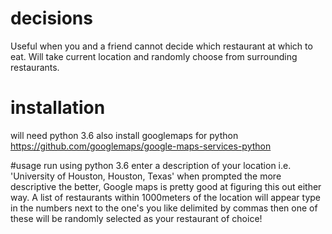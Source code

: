 # decisions
Useful when you and a friend cannot decide which restaurant at which to eat. Will take current location and randomly choose from surrounding restaurants.

# installation
will need python 3.6
also install googlemaps for python https://github.com/googlemaps/google-maps-services-python

#usage
run using python 3.6 enter a description of your location i.e. 'University of Houston, Houston, Texas' when prompted the more descriptive the better, Google maps is pretty good at figuring this out either way. A list of restaurants within 1000meters of the location will appear type in the numbers next to the one's you like delimited by commas then one of these will be randomly selected as your restaurant of choice!
